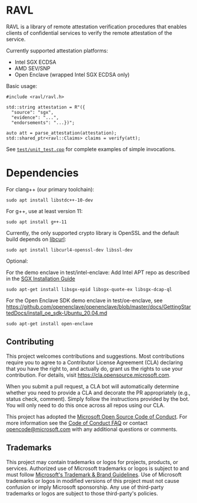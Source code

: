 # RAVL

RAVL is a library of remote attestation verification procedures that enables clients of confidential services to verify the remote attestation of the service. 

Currently supported attestation platforms:
  - Intel SGX ECDSA 
  - AMD SEV/SNP
  - Open Enclave (wrapped Intel SGX ECDSA only)

Basic usage:

```
#include <ravl/ravl.h>

std::string attestation = R"({
  "source": "sgx",
  "evidence": "...",
  "endorsements": "...})";

auto att = parse_attestation(attestation);
std::shared_ptr<ravl::Claims> claims = verify(att);
```

See [`test/unit_test.cpp`](test/unit_tests.cpp) for complete examples of simple invocations.

# Dependencies

For clang++ (our primary toolchain):

```
sudo apt install libstdc++-10-dev
```

For g++, use at least version 11:

```
sudo apt install g++-11
```

Currently, the only supported crypto library is OpenSSL and the default build depends on [libcurl](https://curl.se/libcurl/):

```
sudo apt install libcurl4-openssl-dev libssl-dev
```

Optional:

For the demo enclave in test/intel-enclave: Add Intel APT repo as described in the [SGX Installation Guide](https://download.01.org/intel-sgx/latest/dcap-latest/linux/docs/Intel_SGX_SW_Installation_Guide_for_Linux.pdf)

```
sudo apt-get install libsgx-epid libsgx-quote-ex libsgx-dcap-ql
```

For the Open Enclave SDK demo enclave in test/oe-enclave, see https://github.com/openenclave/openenclave/blob/master/docs/GettingStartedDocs/install_oe_sdk-Ubuntu_20.04.md

```
sudo apt-get install open-enclave
```


## Contributing

This project welcomes contributions and suggestions.  Most contributions require you to agree to a
Contributor License Agreement (CLA) declaring that you have the right to, and actually do, grant us
the rights to use your contribution. For details, visit https://cla.opensource.microsoft.com.

When you submit a pull request, a CLA bot will automatically determine whether you need to provide
a CLA and decorate the PR appropriately (e.g., status check, comment). Simply follow the instructions
provided by the bot. You will only need to do this once across all repos using our CLA.

This project has adopted the [Microsoft Open Source Code of Conduct](https://opensource.microsoft.com/codeofconduct/).
For more information see the [Code of Conduct FAQ](https://opensource.microsoft.com/codeofconduct/faq/) or
contact [opencode@microsoft.com](mailto:opencode@microsoft.com) with any additional questions or comments.

## Trademarks

This project may contain trademarks or logos for projects, products, or services. Authorized use of Microsoft
trademarks or logos is subject to and must follow
[Microsoft's Trademark & Brand Guidelines](https://www.microsoft.com/en-us/legal/intellectualproperty/trademarks/usage/general).
Use of Microsoft trademarks or logos in modified versions of this project must not cause confusion or imply Microsoft sponsorship.
Any use of third-party trademarks or logos are subject to those third-party's policies.
